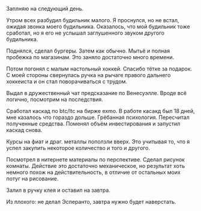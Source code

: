 Заплняю на следующий день.

Утром всех разбудил будильник малого. Я проснулся, но не встал, ожидая звонка моего будильника. Оказалось, что мой будильник тоже сработал, но я его не услышал заглушенного звуком другого будильника.

Поднялся, сделал бургеры. Затем как обычно. Мытьё и полная пробежка по магазинам.
Это заняло достаточно много времени.

Потом погонял с малым настольный хоккей. Спасибо тётке за подарок. С моей стороны свернулась ручка на рычаге правого дальнего хоккеиста и он стал поворачиваться с трудом.

Выдал в дружественный чат предсказание по Венесуэлле. Вроде всё логично, посмотрим на последствия.

Сработал каскад по btc/ltc на бирже exmo. В работе касакд был 18 дней, мне казалось что гораздо дольше. Грёбанная психология. Пересчитал полученные средства. Поменял объём инвестирования и запустил каскад снова.

Курсы на фиат и драг. металлы поползли вверх. Это учитывая то, что я успел закупить некоторое количество и того и другого.

Посмотрел в нитернете материалы по перспективе. Сделал рисунок комнаты. Действие это достаточно механическое, но результат хоть немного похож на действительность, в отличие от остальных моих потуг на рисование.

Залил в ручку клея и оставил на завтра.

Из плохого: не делал Эсперанто, завтра нужно будет наверстать.